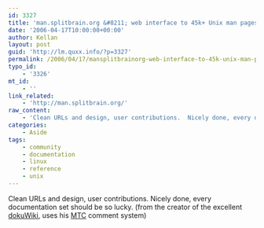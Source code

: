 ```yaml
---
id: 3327
title: 'man.splitbrain.org &#8211; web interface to 45k+ Unix man pages'
date: '2006-04-17T10:00:00+00:00'
author: Kellan
layout: post
guid: 'http://lm.quxx.info/?p=3327'
permalink: /2006/04/17/mansplitbrainorg-web-interface-to-45k-unix-man-pages/
typo_id:
    - '3326'
mt_id:
    - ''
link_related:
    - 'http://man.splitbrain.org/'
raw_content:
    - 'Clean URLs and design, user contributions.  Nicely done, every documentation set should be so lucky.  (from the creator of the excellent [dokuWiki](http://wiki.splitbrain.org/wiki:dokuwiki), uses his [MTC](http://www.splitbrain.org/projects/my_two_cents) comment system)'
categories:
    - Aside
tags:
    - community
    - documentation
    - linux
    - reference
    - unix
---
```


Clean URLs and design, user contributions. Nicely done, every documentation set should be so lucky. (from the creator of the excellent [dokuWiki](http://wiki.splitbrain.org/wiki:dokuwiki), uses his [MTC](http://www.splitbrain.org/projects/my*two*cents) comment system)